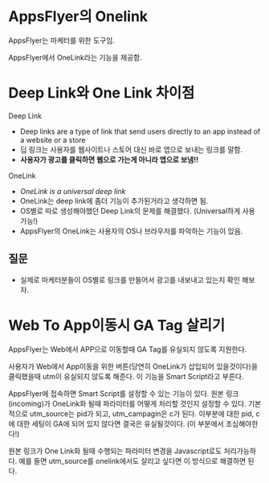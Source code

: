 # AppsFlyer의 Onelink

AppsFlyer는 마케터를 위한 도구임.

AppsFlyer에서 OneLink라는 기능을 제공함.

# Deep Link와 One Link 차이점


Deep Link


- Deep links are a type of link that send users directly to an app instead of a website or a store
- 딥 링크는 사용자를 웹사이트나 스토어 대신 바로 앱으로 보내는 링크를 말함.
- **사용자가 광고를 클릭하면 웹으로 가는게 아니라 앱으로 보냄!!**

OneLink


- *OneLink is a universal deep link*
- OneLink는 deep link에 좀더 기능이 추가된거라고 생각하면 됨.
- OS별로 따로 생성해야했던 Deep Link의 문제를 해결했다. (Universal하게 사용가능!)
- AppsFlyer의 OneLink는 사용자의 OS나 브라우저를 파악하는 기능이 있음.

## 질문

- 실제로 마케터분들이 OS별로 링크를 만들어서 광고를 내보내고 있는지 확인 해보자.

# Web To App이동시 GA Tag 살리기


AppsFlyer는 Web에서 APP으로 이동할때 GA Tag를 유실되지 않도록 지원한다.

사용자가 Web에서 App이동을 위한 버튼(당연히 OneLink가 삽입되어 있을것이다)을 클릭했을때 utm이 유실되지 않도록 해준다. 이 기능을 Smart Script라고 부른다.

AppsFlyer에 접속하면 Smart Script를 설정할 수 있는 기능이 있다. 원본 링크(incoming)가 OneLink화 될때 파라미터를 어떻게 처리할 것인지 설정할 수 있다. 기본적으로 utm_source는 pid가 되고, utm_campagin은 c가 된다. 이부분에 대한 pid, c에 대한 세팅이 GA에 되어 있지 않다면 결국은 유실될것이다. (이 부분에서 조심해야한다!)

원본 링크가 One Link화 될때 수행되는 파라미터 변경을 Javascript로도 처리가능하다. 예를 들면 utm_source를 onelink에서도 살리고 싶다면 이 방식으로 해결하면 된다.
